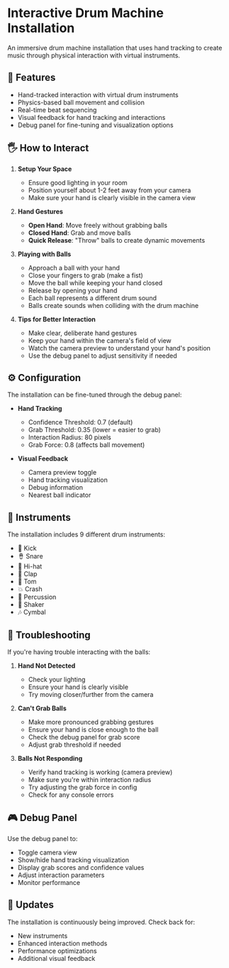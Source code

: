# Interactive Drum Machine Installation

An immersive drum machine installation that uses hand tracking to create music through physical interaction with virtual instruments.

## 🎵 Features

- Hand-tracked interaction with virtual drum instruments
- Physics-based ball movement and collision
- Real-time beat sequencing
- Visual feedback for hand tracking and interactions
- Debug panel for fine-tuning and visualization options

## 🖐️ How to Interact

1. **Setup Your Space**

   - Ensure good lighting in your room
   - Position yourself about 1-2 feet away from your camera
   - Make sure your hand is clearly visible in the camera view

2. **Hand Gestures**

   - **Open Hand**: Move freely without grabbing balls
   - **Closed Hand**: Grab and move balls
   - **Quick Release**: "Throw" balls to create dynamic movements

3. **Playing with Balls**

   - Approach a ball with your hand
   - Close your fingers to grab (make a fist)
   - Move the ball while keeping your hand closed
   - Release by opening your hand
   - Each ball represents a different drum sound
   - Balls create sounds when colliding with the drum machine

4. **Tips for Better Interaction**
   - Make clear, deliberate hand gestures
   - Keep your hand within the camera's field of view
   - Watch the camera preview to understand your hand's position
   - Use the debug panel to adjust sensitivity if needed

## ⚙️ Configuration

The installation can be fine-tuned through the debug panel:

- **Hand Tracking**

  - Confidence Threshold: 0.7 (default)
  - Grab Threshold: 0.35 (lower = easier to grab)
  - Interaction Radius: 80 pixels
  - Grab Force: 0.8 (affects ball movement)

- **Visual Feedback**
  - Camera preview toggle
  - Hand tracking visualization
  - Debug information
  - Nearest ball indicator

## 🎨 Instruments

The installation includes 9 different drum instruments:

- 🥁 Kick
- 🪘 Snare
- 🎪 Hi-hat
- 👏 Clap
- 🥁 Tom
- 💥 Crash
- 🎵 Percussion
- 🎼 Shaker
- 🎶 Cymbal

## 🔧 Troubleshooting

If you're having trouble interacting with the balls:

1. **Hand Not Detected**

   - Check your lighting
   - Ensure your hand is clearly visible
   - Try moving closer/further from the camera

2. **Can't Grab Balls**

   - Make more pronounced grabbing gestures
   - Ensure your hand is close enough to the ball
   - Check the debug panel for grab score
   - Adjust grab threshold if needed

3. **Balls Not Responding**
   - Verify hand tracking is working (camera preview)
   - Make sure you're within interaction radius
   - Try adjusting the grab force in config
   - Check for any console errors

## 🎮 Debug Panel

Use the debug panel to:

- Toggle camera view
- Show/hide hand tracking visualization
- Display grab scores and confidence values
- Adjust interaction parameters
- Monitor performance

## 🔄 Updates

The installation is continuously being improved. Check back for:

- New instruments
- Enhanced interaction methods
- Performance optimizations
- Additional visual feedback
